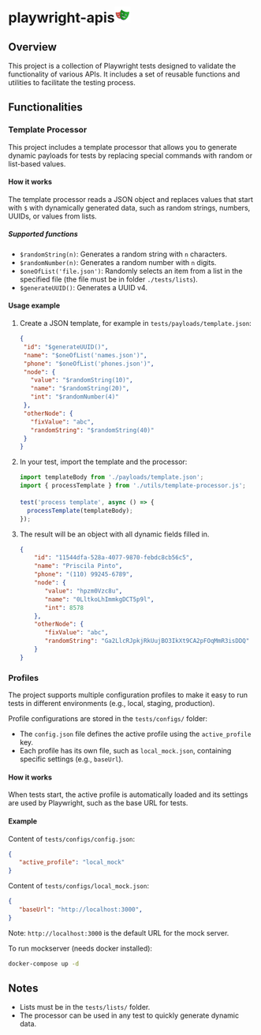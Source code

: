# playwright-apis<img src="static/playwright-logo.svg" alt="drawing" width="32"/>

## Overview
This project is a collection of Playwright tests designed to validate the functionality of various APIs. It includes a set of reusable functions and utilities to facilitate the testing process.

## Functionalities

### Template Processor

This project includes a template processor that allows you to generate dynamic payloads for tests by replacing special commands with random or list-based values.

#### How it works

The template processor reads a JSON object and replaces values that start with `$` with dynamically generated data, such as random strings, numbers, UUIDs, or values from lists.

##### Supported functions

- `$randomString(n)`: Generates a random string with `n` characters.
- `$randomNumber(n)`: Generates a random number with `n` digits.
- `$oneOfList('file.json')`: Randomly selects an item from a list in the specified file (the file must be in folder `./tests/lists`).
- `$generateUUID()`: Generates a UUID v4.

#### Usage example

1. Create a JSON template, for example in `tests/payloads/template.json`:

    ```json
   {
     "id": "$generateUUID()",
     "name": "$oneOfList('names.json')",
     "phone": "$oneOfList('phones.json')",
     "node": {
       "value": "$randomString(10)",
       "name": "$randomString(20)",
       "int": "$randomNumber(4)"
     },
     "otherNode": {
       "fixValue": "abc",
       "randomString": "$randomString(40)"
     }
   }
    ```

2. In your test, import the template and the processor:

    ```javascript
    import templateBody from './payloads/template.json';
    import { processTemplate } from './utils/template-processor.js';

    test('process template', async () => {
      processTemplate(templateBody);
    });
    ```

3. The result will be an object with all dynamic fields filled in.

   ```json
   {
       "id": "11544dfa-528a-4077-9870-febdc8cb56c5",
       "name": "Priscila Pinto",
       "phone": "(110) 99245-6789",
       "node": {
          "value": "hpzm0Vzc8u",
          "name": "0LltkoLhImmkgDCT5p9l",
          "int": 8578
       },
       "otherNode": {
          "fixValue": "abc",
          "randomString": "Ga2LlcRJpkjRkUujBO3IkXt9CA2pFOqMmR3isDDQ"
       }
   }
    ```

### Profiles

The project supports multiple configuration profiles to make it easy to run tests in different environments (e.g., local, staging, production).

Profile configurations are stored in the `tests/configs/` folder:

- The `config.json` file defines the active profile using the `active_profile` key.
- Each profile has its own file, such as `local_mock.json`, containing specific settings (e.g., `baseUrl`).

#### How it works

When tests start, the active profile is automatically loaded and its settings are used by Playwright, such as the base URL for tests.

#### Example

Content of `tests/configs/config.json`:
   ```json
   {
      "active_profile": "local_mock"
   }
   ```

Content of `tests/configs/local_mock.json`:
   ```json
   {
      "baseUrl": "http://localhost:3000",
   }
   ```
Note: `http://localhost:3000` is the default URL for the mock server.

To run mockserver (needs docker installed):
```bash
docker-compose up -d
```

## Notes

- Lists must be in the `tests/lists/` folder.
- The processor can be used in any test to quickly generate dynamic data.

